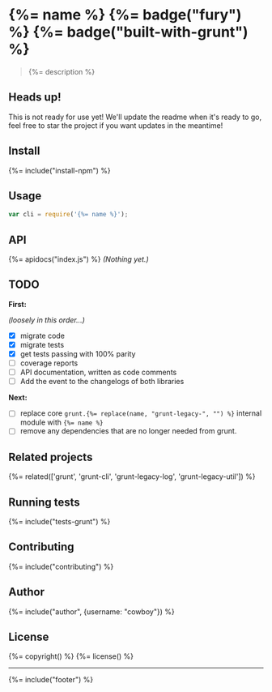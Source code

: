 # {%= name %} {%= badge("fury") %} {%= badge("built-with-grunt") %}

> {%= description %}

## Heads up!

This is not ready for use yet! We'll update the readme when it's ready to go, feel free to star the project if you want updates in the meantime!

## Install
{%= include("install-npm") %}

## Usage

```js
var cli = require('{%= name %}');
```

## API
{%= apidocs("index.js") %}
_(Nothing yet.)_

## TODO

**First:**

_(loosely in this order...)_

- [x] migrate code
- [x] migrate tests
- [x] get tests passing with 100% parity
- [ ] coverage reports
- [ ] API documentation, written as code comments
- [ ] Add the event to the changelogs of both libraries

**Next:**

- [ ] replace core `grunt.{%= replace(name, "grunt-legacy-", "") %}` internal module with `{%= name %} `
- [ ] remove any dependencies that are no longer needed from grunt.

## Related projects
{%= related(['grunt', 'grunt-cli', 'grunt-legacy-log', 'grunt-legacy-util']) %}

<!--strip
After all modules are published to npm:
 1. delete the above `related` helper
 2. uncomment the one below
 3. remove the extra `%` after the first delimiter
 4. run `verb`
-->

<!--strip {%%= related([
  'grunt-legacy-config',
  'grunt-legacy-event',
  'grunt-legacy-fail',
  'grunt-legacy-file',
  'grunt-legacy-log',
  'grunt-legacy-option',
  'grunt-legacy-template',
  'grunt-legacy-util'
]) %} -->

## Running tests
{%= include("tests-grunt") %}

## Contributing
{%= include("contributing") %}

## Author
{%= include("author", {username: "cowboy"}) %}

## License
{%= copyright() %}
{%= license() %}

***

{%= include("footer") %}
